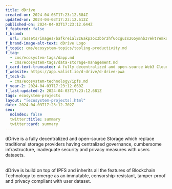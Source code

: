 ```yaml
---
title: dDrive
created-on: 2024-04-03T17:23:12.584Z
updated-on: 2024-04-03T17:23:12.612Z
published-on: 2024-04-03T17:23:12.644Z
f_featured: false
f_brand:
  url: /assets/images/bafkreial2z6akpzox3bbrzhf6ocguzs265ymhb37ektremkdigdexo25vu.png
f_brand-image-alt-text: dDrive Logo
f_topic: cms/ecosystem-topics/tooling-productivity.md
f_tag:
  - cms/ecosystem-tags/dapp.md
  - cms/ecosystem-tags/data-storage-management.md
f_card-text-truncated: A fully decentralized and open-source Web3 Cloud Storage solution
f_website: https://app.valist.io/d-drive/d-drive-pwa
f_tech-3:
  - cms/ecosystem-technology/ipfs.md
f_year-2: 2024-04-03T17:23:12.660Z
f_last-updated-2: 2024-04-03T17:23:12.681Z
tags: ecosystem-projects
layout: "[ecosystem-projects].html"
date: 2024-04-03T17:23:12.702Z
seo:
  noindex: false
  twitter:title: summary
  twitter:card: summary
---
```

dDrive is a fully decentralized and open-source Storage which replace traditional storage providers having centralized governance, cumbersome infrastructure, inadequate security and privacy measures with users datasets.

\
dDrive is build on top of IPFS and inherits all the features of Blockchain Technology to emerge as an immutable, censorship-resistant, tamper-proof and privacy compliant with user dataset.
